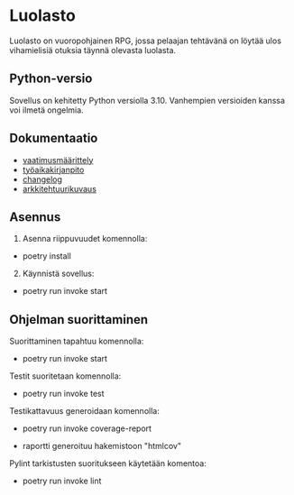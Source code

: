 # Luolasto

Luolasto on vuoropohjainen RPG, jossa pelaajan tehtävänä on löytää ulos vihamielisiä otuksia täynnä olevasta luolasta.

## Python-versio

Sovellus on kehitetty Python versiolla 3.10. Vanhempien versioiden kanssa voi ilmetä ongelmia.

## Dokumentaatio

- [vaatimusmäärittely](dokumentaatio/vaatimusmaarittely.md)
- [työaikakirjanpito](dokumentaatio/tuntikirjanpito.md)
- [changelog](dokumentaatio/changelog.md)
- [arkkitehtuurikuvaus](dokumentaatio/arkkitehtuuri.md)

## Asennus

1. Asenna riippuvuudet komennolla:

- poetry install

2. Käynnistä sovellus:

- poetry run invoke start

## Ohjelman suorittaminen

Suorittaminen tapahtuu komennolla:

- poetry run invoke start

Testit suoritetaan komennolla:

- poetry run invoke test

Testikattavuus generoidaan komennolla:

- poetry run invoke coverage-report

- raportti generoituu hakemistoon "htmlcov"

Pylint tarkistusten suoritukseen käytetään komentoa:

- poetry run invoke lint

